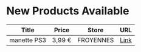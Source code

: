 # New Products Available

| Title | Price | Store | URL |
|---|---|---|---|
| manette PS3 | 3,99 € | FROYENNES | [Link](https://www.cashconverters.be/fr/accessoires-jeux-video/762005-manette-ps3.html) |

